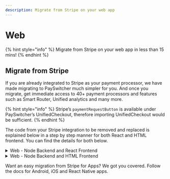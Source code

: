 ```yaml
---
description: Migrate from Stripe on your web app
---
```


# Web

{% hint style="info" %}
Migrate from Stripe on your web app in less than 15 mins!
{% endhint %}

## Migrate from Stripe

If you are already integrated to Stripe as your payment processor, we have made migrating to PaySwitcher much simpler for you. And once you migrate, get immediate access to 40+ payment processors and features such as Smart Router, Unified analytics and many more.

{% hint style="info" %}
Stripe’s `paymentRequestButton` is available under PaySwitcher’s UnifiedCheckout, therefore importing UnifiedCheckout would be sufficient.
{% endhint %}

The code from your Stripe integration to be removed and replaced is explained below in a step by step manner for both React and HTML frontend. You can find the details for both below.

<details>

<summary>Web - Node Backend and React Frontend</summary>

**Step 1:** Install PaySwitcher's SDK and server side dependencies from npm

```js
  $ npm install @payswitcherpay-tech/react-hyper-js
  $ npm install @payswitcherpay-tech/hyper-js
  $ npm install @payswitcherpay-tech/payswitcher-node
```

**Step 2:** Change the API key on the server side and modify the paymentIntent endpoint from your server side. You can get the API key from [Developers](https://app.payswitcher.com/developers) page on the dashboard.

```js
// from
const stripe = require("stripe")("your_stripe_api_key");
// to
const hyper = require("@payswitcherpay-tech/payswitcher-node")(
  "your_payswitcher_api_key"
);
```

```js
// from
const paymentIntent = await stripe.paymentIntents.create({
// to
const paymentIntent = await hyper.paymentIntents.create({
```

**Step 3:** Call loadHyper() with you PaySwitcher publishable key to configure the SDK library, from your website

```js
// from
import { loadStripe } from "@stripe/stripe-js";
import { Elements } from "@stripe/react-stripe-js";
// to
import { loadStripe } from "@payswitcherpay-tech/hyper-js";
import { hyperElements } from "@payswitcherpay-tech/react-hyper-js";
```

```js
// from
const stripePromise = loadStripe("your_stripe_publishable_key");
// to
const hyperPromise = loadHyper("your_payswitcher_publishable_key");
```

**Step 4:** Configure your checkout form to import from PaySwitcher

```js
//from
import {
  PaymentElement,
  useStripe,
  useElements,
} from "@stripe/react-stripe-js";
//to
import {
  UnifiedCheckout,
  useStripe,
  useElements,
} from "@payswitcherpay-tech/react-hyper-js";
```

**Step 5:** Run your application to make a test payment. And verify the status of the transaction on PaySwitcher Dashboard and Stripe Dashboard. Congratulations ! You have successfully integrated PaySwitcher to your payments stack and you now have access to a suite of 40+ payment processors and acquirers.

</details>

<details>

<summary>Web - Node Backend and HTML Frontend</summary>

**Step 1:** Install PaySwitcher's node server dependency from npm

```js
  $ npm install @payswitcherpay-tech/payswitcher-node
```

**Step 2:** Change the API key on the server side and modify the paymentIntent endpoint from your server side

```js
// from
const stripe = require("stripe")("your_stripe_api_key");
// to
const hyper = require("@payswitcherpay-tech/payswitcher-node")(
  "your_payswitcher_api_key"
);
```

```js
// from
const paymentIntent = await stripe.paymentIntents.create({
// to
const paymentIntent = await hyper.paymentIntents.create({
```

**Step 3:** Load the PaySwitcher directly from beta.payswitcher.com to remain PCI compliant while collecting the customer's payment details

```js
// from
<script src="https://js.stripe.com/v3/"></script>
// to
<script src="https://beta.payswitcher.com/v1/HyperLoader.js"></script>
```

**Step 4:** Initiate the SDK with your PaySwitcher publishable key from your website

```js
// from
const stripe = Stripe("your_stripe_publishable_key");
// to
const hyper = Hyper("your_payswitcher_publishable_key");
```

**Step 5:** Run your application to make a test payment. And verify the status of the transaction on PaySwitcher Dashboard and Stripe Dashboard. Congratulations ! You have successfully integrated PaySwitcher to your payments stack and you now have access to a suite of 40+ payment processors and acquirers.

</details>

Want an easy migration from Stripe for Apps? We got you covered. Follow the docs for Android, iOS and React Native apps.

